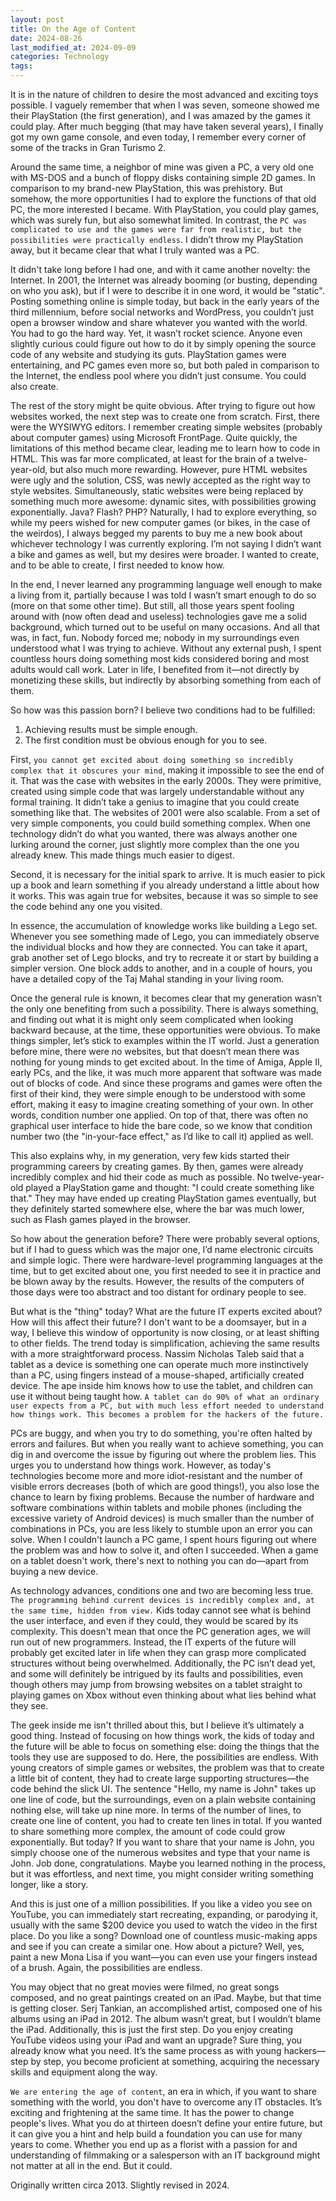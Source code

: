 ```yaml
---
layout: post
title: On the Age of Content
date: 2024-08-26
last_modified_at: 2024-09-09
categories: Technology
tags:
---
```


It is in the nature of children to desire the most advanced and exciting toys possible. I vaguely remember that when I was seven, someone showed me their PlayStation (the first generation), and I was amazed by the games it could play. After much begging (that may have taken several years), I finally got my own game console, and even today, I remember every corner of some of the tracks in Gran Turismo 2.

Around the same time, a neighbor of mine was given a PC, a very old one with MS-DOS and a bunch of floppy disks containing simple 2D games. In comparison to my brand-new PlayStation, this was prehistory. But somehow, the more opportunities I had to explore the functions of that old PC, the more interested I became. With PlayStation, you could play games, which was surely fun, but also somewhat limited. In contrast, the `PC was complicated to use and the games were far from realistic, but the possibilities were practically endless`. I didn’t throw my PlayStation away, but it became clear that what I truly wanted was a PC.

It didn't take long before I had one, and with it came another novelty: the Internet. In 2001, the Internet was already booming (or busting, depending on who you ask), but if I were to describe it in one word, it would be "static". Posting something online is simple today, but back in the early years of the third millennium, before social networks and WordPress, you couldn’t just open a browser window and share whatever you wanted with the world. You had to go the hard way. Yet, it wasn’t rocket science. Anyone even slightly curious could figure out how to do it by simply opening the source code of any website and studying its guts. PlayStation games were entertaining, and PC games even more so, but both paled in comparison to the Internet, the endless pool where you didn’t just consume. You could also create.

The rest of the story might be quite obvious. After trying to figure out how websites worked, the next step was to create one from scratch. First, there were the WYSIWYG editors. I remember creating simple websites (probably about computer games) using Microsoft FrontPage. Quite quickly, the limitations of this method became clear, leading me to learn how to code in HTML. This was far more complicated, at least for the brain of a twelve-year-old, but also much more rewarding. However, pure HTML websites were ugly and the solution, CSS, was newly accepted as the right way to style websites. Simultaneously, static websites were being replaced by something much more awesome: dynamic sites, with possibilities growing exponentially. Java? Flash? PHP? Naturally, I had to explore everything, so while my peers wished for new computer games (or bikes, in the case of the weirdos), I always begged my parents to buy me a new book about whichever technology I was currently exploring. I’m not saying I didn’t want a bike and games as well, but my desires were broader. I wanted to create, and to be able to create, I first needed to know how.

In the end, I never learned any programming language well enough to make a living from it, partially because I was told I wasn’t smart enough to do so (more on that some other time). But still, all those years spent fooling around with (now often dead and useless) technologies gave me a solid background, which turned out to be useful on many occasions. And all that was, in fact, fun. Nobody forced me; nobody in my surroundings even understood what I was trying to achieve. Without any external push, I spent countless hours doing something most kids considered boring and most adults would call work. Later in life, I benefited from it—not directly by monetizing these skills, but indirectly by absorbing something from each of them. 

So how was this passion born? I believe two conditions had to be fulfilled:
1. Achieving results must be simple enough.
2. The first condition must be obvious enough for you to see.

First, `you cannot get excited about doing something so incredibly complex that it obscures your mind`, making it impossible to see the end of it. That was the case with websites in the early 2000s. They were primitive, created using simple code that was largely understandable without any formal training. It didn’t take a genius to imagine that you could create something like that. The websites of 2001 were also scalable. From a set of very simple components, you could build something complex. When one technology didn’t do what you wanted, there was always another one lurking around the corner, just slightly more complex than the one you already knew. This made things much easier to digest.

Second, it is necessary for the initial spark to arrive. It is much easier to pick up a book and learn something if you already understand a little about how it works. This was again true for websites, because it was so simple to see the code behind any one you visited.

In essence, the accumulation of knowledge works like building a Lego set. Whenever you see something made of Lego, you can immediately observe the individual blocks and how they are connected. You can take it apart, grab another set of Lego blocks, and try to recreate it or start by building a simpler version. One block adds to another, and in a couple of hours, you have a detailed copy of the Taj Mahal standing in your living room.

Once the general rule is known, it becomes clear that my generation wasn’t the only one benefiting from such a possibility. There is always something, and finding out what it is might only seem complicated when looking backward because, at the time, these opportunities were obvious. To make things simpler, let’s stick to examples within the IT world. Just a generation before mine, there were no websites, but that doesn’t mean there was nothing for young minds to get excited about. In the time of Amiga, Apple II, early PCs, and the like, it was much more apparent that software was made out of blocks of code. And since these programs and games were often the first of their kind, they were simple enough to be understood with some effort, making it easy to imagine creating something of your own. In other words, condition number one applied. On top of that, there was often no graphical user interface to hide the bare code, so we know that condition number two (the "in-your-face effect," as I’d like to call it) applied as well.

This also explains why, in my generation, very few kids started their programming careers by creating games. By then, games were already incredibly complex and hid their code as much as possible. No twelve-year-old played a PlayStation game and thought: "I could create something like that." They may have ended up creating PlayStation games eventually, but they definitely started somewhere else, where the bar was much lower, such as Flash games played in the browser.

So how about the generation before? There were probably several options, but if I had to guess which was the major one, I’d name electronic circuits and simple logic. There were hardware-level programming languages at the time, but to get excited about one, you first needed to see it in practice and be blown away by the results. However, the results of the computers of those days were too abstract and too distant for ordinary people to see.

But what is the "thing" today? What are the future IT experts excited about? How will this affect their future? I don't want to be a doomsayer, but in a way, I believe this window of opportunity is now closing, or at least shifting to other fields. The trend today is simplification, achieving the same results with a more straightforward process. Nassim Nicholas Taleb said that a tablet as a device is something one can operate much more instinctively than a PC, using fingers instead of a mouse-shaped, artificially created device. The ape inside him knows how to use the tablet, and children can use it without being taught how. `A tablet can do 90% of what an ordinary user expects from a PC, but with much less effort needed to understand how things work. This becomes a problem for the hackers of the future.`

PCs are buggy, and when you try to do something, you're often halted by errors and failures. But when you really want to achieve something, you can dig in and overcome the issue by figuring out where the problem lies. This urges you to understand how things work. However, as today's technologies become more and more idiot-resistant and the number of visible errors decreases (both of which are good things!), you also lose the chance to learn by fixing problems. Because the number of hardware and software combinations within tablets and mobile phones (including the excessive variety of Android devices) is much smaller than the number of combinations in PCs, you are less likely to stumble upon an error you can solve. When I couldn't launch a PC game, I spent hours figuring out where the problem was and how to solve it, and often I succeeded. When a game on a tablet doesn't work, there's next to nothing you can do—apart from buying a new device.

As technology advances, conditions one and two are becoming less true. `The programming behind current devices is incredibly complex and, at the same time, hidden from view.` Kids today cannot see what is behind the user interface, and even if they could, they would be scared by its complexity. This doesn't mean that once the PC generation ages, we will run out of new programmers. Instead, the IT experts of the future will probably get excited later in life when they can grasp more complicated structures without being overwhelmed. Additionally, the PC isn’t dead yet, and some will definitely be intrigued by its faults and possibilities, even though others may jump from browsing websites on a tablet straight to playing games on Xbox without even thinking about what lies behind what they see.

The geek inside me isn't thrilled about this, but I believe it’s ultimately a good thing. Instead of focusing on how things work, the kids of today and the future will be able to focus on something else: doing the things that the tools they use are supposed to do. Here, the possibilities are endless. With young creators of simple games or websites, the problem was that to create a little bit of content, they had to create large supporting structures—the code behind the slick UI. The sentence "Hello, my name is John" takes up one line of code, but the surroundings, even on a plain website containing nothing else, will take up nine more. In terms of the number of lines, to create one line of content, you had to create ten lines in total. If you wanted to share something more complex, the amount of code could grow exponentially. But today? If you want to share that your name is John, you simply choose one of the numerous websites and type that your name is John. Job done, congratulations. Maybe you learned nothing in the process, but it was effortless, and next time, you might consider writing something longer, like a story.

And this is just one of a million possibilities. If you like a video you see on YouTube, you can immediately start recreating, expanding, or parodying it, usually with the same $200 device you used to watch the video in the first place. Do you like a song? Download one of countless music-making apps and see if you can create a similar one. How about a picture? Well, yes, paint a new Mona Lisa if you want—you can even use your fingers instead of a brush. Again, the possibilities are endless.

You may object that no great movies were filmed, no great songs composed, and no great paintings created on an iPad. Maybe, but that time is getting closer. Serj Tankian, an accomplished artist, composed one of his albums using an iPad in 2012. The album wasn’t great, but I wouldn’t blame the iPad. Additionally, this is just the first step. Do you enjoy creating YouTube videos using your iPad and want an upgrade? Sure thing, you already know what you need. It’s the same process as with young hackers—step by step, you become proficient at something, acquiring the necessary skills and equipment along the way.

`We are entering the age of content`, an era in which, if you want to share something with the world, you don't have to overcome any IT obstacles. It’s exciting and frightening at the same time. It has the power to change people's lives. What you do at thirteen doesn’t define your entire future, but it can give you a hint and help build a foundation you can use for many years to come. Whether you end up as a florist with a passion for and understanding of filmmaking or a salesperson with an IT background might not matter at all in the end. But it could.

Originally written circa 2013. Slightly revised in 2024.
